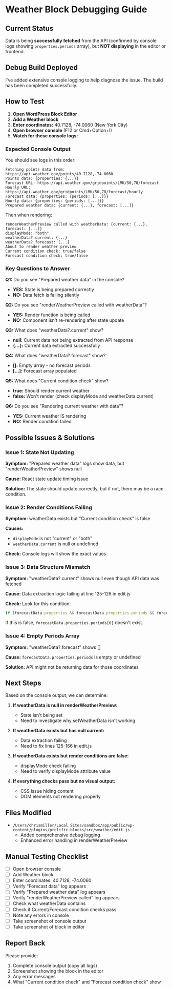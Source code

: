 # Weather Block Debugging Guide

## Current Status

Data is being **successfully fetched** from the API (confirmed by console logs showing `properties.periods` array), but **NOT displaying** in the editor or frontend.

## Debug Build Deployed

I've added extensive console logging to help diagnose the issue. The build has been completed successfully.

## How to Test

1. **Open WordPress Block Editor**
2. **Add a Weather block**
3. **Enter coordinates:** 40.7128, -74.0060 (New York City)
4. **Open browser console** (F12 or Cmd+Option+I)
5. **Watch for these console logs:**

### Expected Console Output

You should see logs in this order:

```
Fetching points data from: https://api.weather.gov/points/40.7128,-74.0060
Points data: {properties: {...}}
Forecast URL: https://api.weather.gov/gridpoints/LMK/50,78/forecast
Hourly URL: https://api.weather.gov/gridpoints/LMK/50,78/forecast/hourly
Forecast data: {properties: {periods: [...]}}
Hourly data: {properties: {periods: [...]}}
Prepared weather data: {current: {...}, forecast: [...]}
```

Then when rendering:

```
renderWeatherPreview called with weatherData: {current: {...}, forecast: [...]}
displayMode: "both"
weatherData?.current: {...}
weatherData?.forecast: [...]
About to render weather preview
Current condition check: true/false
Forecast condition check: true/false
```

### Key Questions to Answer

**Q1:** Do you see "Prepared weather data" in the console?
- **YES:** State is being prepared correctly
- **NO:** Data fetch is failing silently

**Q2:** Do you see "renderWeatherPreview called with weatherData"?
- **YES:** Render function is being called
- **NO:** Component isn't re-rendering after state update

**Q3:** What does "weatherData?.current" show?
- **null:** Current data not being extracted from API response
- **{...}:** Current data extracted successfully

**Q4:** What does "weatherData?.forecast" show?
- **[]:** Empty array - no forecast periods
- **[...]:** Forecast array populated

**Q5:** What does "Current condition check" show?
- **true:** Should render current weather
- **false:** Won't render (check displayMode and weatherData.current)

**Q6:** Do you see "Rendering current weather with data"?
- **YES:** Current weather IS rendering
- **NO:** Render condition failed

## Possible Issues & Solutions

### Issue 1: State Not Updating
**Symptom:** "Prepared weather data" logs show data, but "renderWeatherPreview" shows null

**Cause:** React state update timing issue

**Solution:** The state should update correctly, but if not, there may be a race condition.

### Issue 2: Render Conditions Failing
**Symptom:** weatherData exists but "Current condition check" is false

**Causes:**
- `displayMode` is not "current" or "both"
- `weatherData.current` is null or undefined

**Check:** Console logs will show the exact values

### Issue 3: Data Structure Mismatch
**Symptom:** "weatherData?.current" shows null even though API data was fetched

**Cause:** Data extraction logic failing at line 125-126 in edit.js

**Check:** Look for this condition:
```javascript
if (forecastData.properties && forecastData.properties.periods && forecastData.properties.periods[0])
```

If this is false, `forecastData.properties.periods[0]` doesn't exist.

### Issue 4: Empty Periods Array
**Symptom:** "weatherData?.forecast" shows []

**Cause:** `forecastData.properties.periods` is empty or undefined

**Solution:** API might not be returning data for those coordinates

## Next Steps

Based on the console output, we can determine:

1. **If weatherData is null in renderWeatherPreview:**
   - State isn't being set
   - Need to investigate why setWeatherData isn't working

2. **If weatherData exists but has null current:**
   - Data extraction failing
   - Need to fix lines 125-166 in edit.js

3. **If weatherData exists but render conditions are false:**
   - displayMode check failing
   - Need to verify displayMode attribute value

4. **If everything checks pass but no visual output:**
   - CSS issue hiding content
   - DOM elements not rendering properly

## Files Modified

- `/Users/chrismiller/Local Sites/sandbox/app/public/wp-content/plugins/prolific-blocks/src/weather/edit.js`
  - Added comprehensive debug logging
  - Enhanced error handling in renderWeatherPreview

## Manual Testing Checklist

- [ ] Open browser console
- [ ] Add Weather block
- [ ] Enter coordinates: 40.7128, -74.0060
- [ ] Verify "Forecast data" log appears
- [ ] Verify "Prepared weather data" log appears
- [ ] Verify "renderWeatherPreview called" log appears
- [ ] Check what weatherData contains
- [ ] Check if Current/Forecast condition checks pass
- [ ] Note any errors in console
- [ ] Take screenshot of console output
- [ ] Take screenshot of block in editor

## Report Back

Please provide:
1. Complete console output (copy all logs)
2. Screenshot showing the block in the editor
3. Any error messages
4. What "Current condition check" and "Forecast condition check" show
